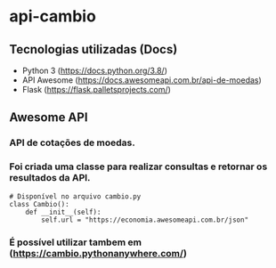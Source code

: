 # api-cambio

## Tecnologias utilizadas (Docs)
  * Python 3 (https://docs.python.org/3.8/)
  * API Awesome (https://docs.awesomeapi.com.br/api-de-moedas)
  * Flask (https://flask.palletsprojects.com/)
  
## Awesome API
### API de cotações de moedas.

### Foi criada uma classe para realizar consultas e retornar os resultados da API.
``` 
# Disponível no arquivo cambio.py
class Cambio():
    def __init__(self):
        self.url = "https://economia.awesomeapi.com.br/json"
```

### É possível utilizar tambem em (https://cambio.pythonanywhere.com/)
